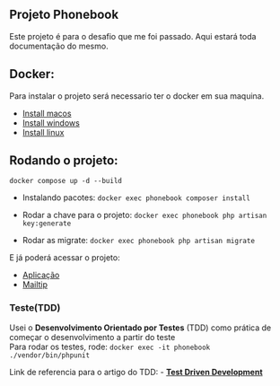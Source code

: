 ## Projeto Phonebook

Este projeto é para o desafio que me foi passado. Aqui estará toda documentação do mesmo.


## Docker:

Para instalar o projeto será necessario ter o docker em sua maquina.

- <a target="_blank" href="https://docs.docker.com/desktop/install/mac-install/"> Install macos </a> <br>
- <a target="_blank" href="https://docs.docker.com/desktop/install/windows-install/"> Install windows </a> <br>
- <a target="_blank" href="https://docs.docker.com/desktop/install/linux-install/"> Install linux </a> <br>

## Rodando o projeto:

``` docker compose up -d --build ```

- Instalando pacotes: ``` docker exec phonebook composer install ``` <br>

- Rodar a chave para o projeto: ```docker exec phonebook php artisan key:generate ``` <br>

- Rodar as migrate: ```docker exec phonebook php artisan migrate ```

E já poderá acessar o projeto:
 
- <a href="http://localhost:8003"> Aplicação </a> <br>
- <a href="http://localhost:8025"> Mailtip </a> <br>

### Teste(TDD)

Usei o <b> Desenvolvimento Orientado por Testes</b> (TDD)  como prática de começar o desenvolvimento a partir do teste <br>
Para rodar os testes, rode: ``` docker exec -it phonebook ./vendor/bin/phpunit ```

Link de referencia para o artigo do TDD: - **[Test Driven Development](https://www.ibm.com/garage/method/practices/code/practice_test_driven_development/)**
